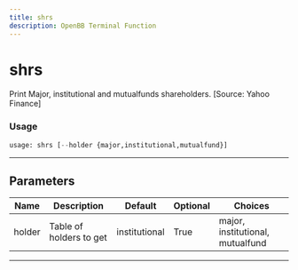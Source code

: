 ```yaml
---
title: shrs
description: OpenBB Terminal Function
---
```


# shrs

Print Major, institutional and mutualfunds shareholders. [Source: Yahoo Finance]

### Usage

```python
usage: shrs [--holder {major,institutional,mutualfund}]
```

---

## Parameters

| Name | Description | Default | Optional | Choices |
| ---- | ----------- | ------- | -------- | ------- |
| holder | Table of holders to get | institutional | True | major, institutional, mutualfund |
---

